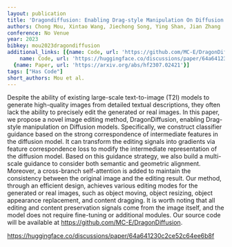 ```yaml
---
layout: publication
title: 'Dragondiffusion: Enabling Drag-style Manipulation On Diffusion Models'
authors: Chong Mou, Xintao Wang, Jiechong Song, Ying Shan, Jian Zhang
conference: No Venue
year: 2023
bibkey: mou2023dragondiffusion
additional_links: [{name: Code, url: 'https://github.com/MC-E/DragonDiffusion'}, {
    name: Code, url: 'https://huggingface.co/discussions/paper/64a641230c2ce52c64ee6b8f'},
  {name: Paper, url: 'https://arxiv.org/abs/hf2307.02421'}]
tags: ["Has Code"]
short_authors: Mou et al.
---
```

Despite the ability of existing large-scale text-to-image (T2I) models to generate high-quality images from detailed textual descriptions, they often lack the ability to precisely edit the generated or real images. In this paper, we propose a novel image editing method, DragonDiffusion, enabling Drag-style manipulation on Diffusion models. Specifically, we construct classifier guidance based on the strong correspondence of intermediate features in the diffusion model. It can transform the editing signals into gradients via feature correspondence loss to modify the intermediate representation of the diffusion model. Based on this guidance strategy, we also build a multi-scale guidance to consider both semantic and geometric alignment. Moreover, a cross-branch self-attention is added to maintain the consistency between the original image and the editing result. Our method, through an efficient design, achieves various editing modes for the generated or real images, such as object moving, object resizing, object appearance replacement, and content dragging. It is worth noting that all editing and content preservation signals come from the image itself, and the model does not require fine-tuning or additional modules. Our source code will be available at https://github.com/MC-E/DragonDiffusion.

https://huggingface.co/discussions/paper/64a641230c2ce52c64ee6b8f